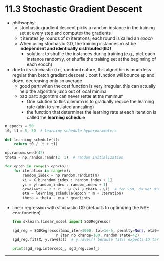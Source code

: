 # 11.3 Stochastic Gradient Descent

- philosophy:
  - stochastic gradient descent picks a random instance in the training set at every step and computes the gradients
  - it iterates by rounds of $m$ iterations; each round is called an _epoch_
  - When using stochastic GD, the training instances must be __independent and identically distributed (IID)__
    - solution: to shuffle the instances during training (e.g., pick each instance randomly, or shuffle the training set at the beginning of each epoch)
- due to its stochastic (i.e., random) nature, this algorithm is much less regular than batch gradient descent：cost function will bounce up and down, decreasing only on average
  - good part: when the cost function is very irregular, this can actually help the algorithm jump out of local minima
  - bad part: algorithm can never settle at the minimum
    - One solution to this dilemma is to gradually reduce the learning rate (akin to simulated annealing)
    - the function that determines the learning rate at each iteration is called the __learning schedule__

```python
n_epochs = 50
t0, t1 = 5, 50  # learning schedule hyperparameters

def learning_schedule(t):
    return t0 / (t + t1)

np.random.seed(42)
theta = np.random.randn(2, 1)  # random initialization

for epoch in range(n_epochs):
    for iteration in range(m):
        random_index = np.random.randint(m)
        xi = X_b[random_index : random_index + 1]
        yi = y[random_index : random_index + 1]
        gradients = 2 * xi.T @ (xi @ theta - yi)  # for SGD, do not divide by m
        eta = learning_schedule(epoch * m + iteration)
        theta = theta - eta * gradients
```

- linear regression with stochastic GD (defaults to optimizing the MSE cost function)

    ```python
    from sklearn.linear_model import SGDRegressor

    sgd_reg = SGDRegressor(max_iter=1000, tol=1e-5, penalty=None, eta0=0.01,
                        n_iter_no_change=100, random_state=42)
    sgd_reg.fit(X, y.ravel())  # y.ravel() because fit() expects 1D targets

    print(sgd_reg.intercept_, sgd_reg.coef_)
    ```

---
